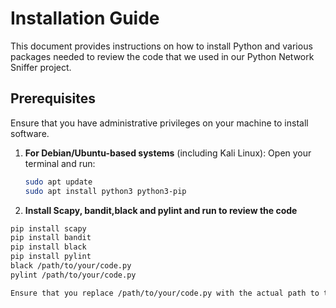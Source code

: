 # Installation Guide

This document provides instructions on how to install Python and various packages needed to review the code that we used in our Python Network Sniffer project.

## Prerequisites

Ensure that you have administrative privileges on your machine to install software.

1. **For Debian/Ubuntu-based systems** (including Kali Linux):
   Open your terminal and run:
   ```bash
   sudo apt update
   sudo apt install python3 python3-pip
2. **Install Scapy, bandit,black and pylint and run to review the code**
 ```bash
pip install scapy
pip install bandit
pip install black
pip install pylint
black /path/to/your/code.py
pylint /path/to/your/code.py

Ensure that you replace /path/to/your/code.py with the actual path to the specific Python file you want to analyze or format.
